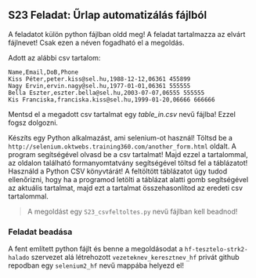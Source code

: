 ## S23 Feladat: Űrlap automatizálás fájlból

A feladatot külön python fájlban oldd meg! A feladat tartalmazza az elvárt fájlnevet! Csak ezen a néven fogadható el a megoldás.

Adott az alábbi csv tartalom:
```
Name,Email,DoB,Phone
Kiss Péter,peter.kiss@sel.hu,1988-12-12,06361 455899
Nagy Ervin,ervin.nagy@sel.hu,1977-01-01,06361 555555
Bella Eszter,eszter.bella@sel.hu,2003-07-07,06555 555555
Kis Franciska,franciska.kiss@sel.hu,1999-01-20,06666 666666
```
Mentsd el a megadott csv tartalmat egy *table_in.csv* nevű fájlba! Ezzel fogsz dolgozni.

Készíts egy Python alkalmazást, ami selenium-ot használ! Töltsd be a `http://selenium.oktwebs.training360.com/another_form.html` oldalt. A program segítségével olvasd be a csv tartalmat! Majd ezzel a tartalommal, az oldalon található formanyomtatvány segítségével töltsd fel a táblázatot! Használd a Python CSV könyvtárát! A feltöltött táblázatot úgy tudod ellenőrizni, hogy ha a programod letölti a táblázat alatti gomb segítségével az aktuális tartalmat, majd ezt a tartalmat összehasonlítod az eredeti csv tartalommal.
> A megoldást egy `S23_csvfeltoltes.py` nevű fájlban kell beadnod!

### Feladat beadása
A fent említett python fájlt és benne a megoldásodat a `hf-tesztelo-strk2-halado` szervezet alá létrehozott `vezeteknev_keresztnev_hf` privát github repodban egy `selenium2_hf` nevű mappába helyezd el!
